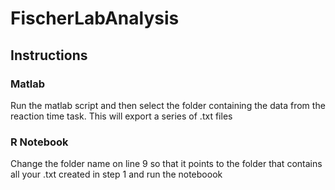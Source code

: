 # FischerLabAnalysis

## Instructions 

### Matlab

Run the matlab script and then select the folder containing the data from the reaction time task. This will export a series of .txt files

### R Notebook

Change the folder name on line 9 so that it points to the folder that contains all your .txt created in step 1 and run the noteboook
